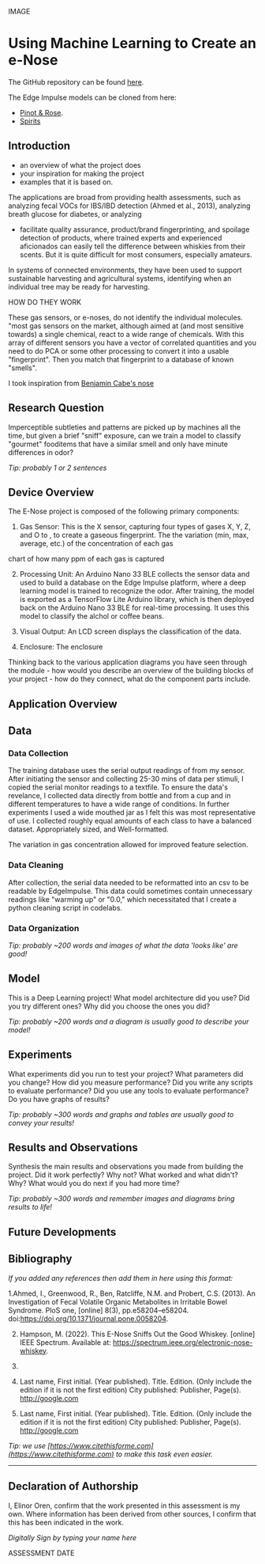 IMAGE 

# Using Machine Learning to Create an e-Nose 

The GitHub repository can be found [here](https://github.com/elinor-oren/DL4SN-e-nose).

The Edge Impulse models can be cloned from here:
- [Pinot & Rose](https://studio.edgeimpulse.com/public/370763/live).
- [Spirits](https://studio.edgeimpulse.com/public/390002/live)

## Introduction
- an overview of what the project does
- your inspiration for making the project 
- examples that it is based on.

The applications are broad from providing health assessments, such as analyzing fecal VOCs for IBS/IBD detection (Ahmed et al., 2013), analyzing breath glucose for diabetes, or analyzing 

- facilitate quality assurance, product/brand fingerprinting, and spoilage detection of products, where trained experts and experienced aficionados can easily tell the difference between whiskies from their scents. But it is quite difficult for most consumers, especially amateurs.

In systems of connected environments, they have been used to support sustainable harvesting and agricultural systems, identifying when an individual tree may be ready for harvesting.

HOW DO THEY WORK

These gas sensors, or e-noses, do not identify the individual molecules. "most gas sensors on the market, although aimed at (and most sensitive towards) a single chemical, react to a wide range of chemicals. With this array of different sensors you have a vector of correlated quantities and you need to do PCA or some other processing to convert it into a usable "fingerprint". Then you match that fingerprint to a database of known "smells". 


I took inspiration from [Benjamin Cabe's nose](https://blog.benjamin-cabe.com/2021/08/03/how-i-built-a-connected-artificial-nose)

## Research Question
Imperceptible subtleties and patterns are picked up by machines all the time, but given a brief "sniff" exposure, can we train a model to classify "gourmet" fooditems that have a similar smell and only have minute differences in odor? 

*Tip: probably 1 or 2 sentences*

## Device Overview
The E-Nose project is composed of the following primary components:

1. Gas Sensor: This is the X sensor, capturing four types of gases X, Y, Z, and O to , to create a gaseous fingerprint. The the variation (min, max, average, etc.) of the concentration of each gas

chart of how many ppm of each gas is captured

2. Processing Unit: An Arduino Nano 33 BLE collects the sensor data and used to build a database on the Edge Impulse platform, where a deep learning model is trained to recognize the odor. After training, the model is exported as a TensorFlow Lite Arduino library, which is then deployed back on the Arduino Nano 33 BLE for real-time processing. It uses this model to classify the alchol or coffee beans.

3. Visual Output: An LCD screen displays the classification of the data.
   
4. Enclosure: The enclosure 

Thinking back to the various application diagrams you have seen through the module - how would you describe an overview of the building blocks of your project - how do they connect, what do the component parts include.

## Application Overview



## Data
### Data Collection

The training database uses the serial output readings of from my sensor. After initiating the sensor and collecting 25-30 mins of data per stimuli, I copied the serial monitor readings to a textfile. To ensure the data's revelance, I collected data directly from bottle and from a cup and in different temperatures to have a wide range of conditions. In further experiments I used a wide mouthed jar as I felt this was most representative of use. I collected roughly equal amounts of each class to have a balanced dataset. Appropriately sized, and Well-formatted. 

The variation in gas concentration allowed for improved feature selection. 

### Data Cleaning

After collection, the serial data needed to be reformatted into an csv to be readable by EdgeImpulse. This data could sometimes contain unnecessary readings like "warming up" or "0.0," which necessitated that I create a python cleaning script in codelabs. 

### Data Organization



*Tip: probably ~200 words and images of what the data 'looks like' are good!*

## Model
This is a Deep Learning project! What model architecture did you use? Did you try different ones? Why did you choose the ones you did?

*Tip: probably ~200 words and a diagram is usually good to describe your model!*

## Experiments
What experiments did you run to test your project? What parameters did you change? How did you measure performance? Did you write any scripts to evaluate performance? Did you use any tools to evaluate performance? Do you have graphs of results? 

*Tip: probably ~300 words and graphs and tables are usually good to convey your results!*

## Results and Observations
Synthesis the main results and observations you made from building the project. Did it work perfectly? Why not? What worked and what didn't? Why? What would you do next if you had more time?  

*Tip: probably ~300 words and remember images and diagrams bring results to life!*

## Future Developments 

## Bibliography
*If you added any references then add them in here using this format:*

1.Ahmed, I., Greenwood, R., Ben, Ratcliffe, N.M. and Probert, C.S. (2013). An Investigation of Fecal Volatile Organic Metabolites in Irritable Bowel Syndrome. PloS one, [online] 8(3), pp.e58204–e58204. doi:https://doi.org/10.1371/journal.pone.0058204.

2. Hampson, M. (2022). This E-Nose Sniffs Out the Good Whiskey. [online] IEEE Spectrum. Available at: https://spectrum.ieee.org/electronic-nose-whiskey.
3. 

4. Last name, First initial. (Year published). Title. Edition. (Only include the edition if it is not the first edition) City published: Publisher, Page(s). http://google.com

5. Last name, First initial. (Year published). Title. Edition. (Only include the edition if it is not the first edition) City published: Publisher, Page(s). http://google.com

*Tip: we use [https://www.citethisforme.com](https://www.citethisforme.com) to make this task even easier.* 

----

## Declaration of Authorship

I, Elinor Oren, confirm that the work presented in this assessment is my own. Where information has been derived from other sources, I confirm that this has been indicated in the work.


*Digitally Sign by typing your name here*

ASSESSMENT DATE
